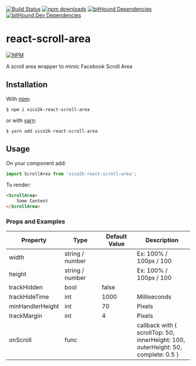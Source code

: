 [![Build Status](https://travis-ci.org/xiCO2k/react-scroll-area.svg?branch=master)](https://travis-ci.org/xiCO2k/react-scroll-area)
[![npm downloads](https://img.shields.io/npm/dm/xico2k-react-scroll-area.svg?style=flat-square)](https://www.npmjs.com/package/xico2k-react-scroll-area)
[![bitHound Dependencies](https://www.bithound.io/github/xiCO2k/react-scroll-area/badges/dependencies.svg)](https://www.bithound.io/github/xiCO2k/react-scroll-area/master/dependencies/npm)
[![bitHound Dev Dependencies](https://www.bithound.io/github/xiCO2k/react-scroll-area/badges/devDependencies.svg)](https://www.bithound.io/github/xiCO2k/react-scroll-area/master/dependencies/npm)

# react-scroll-area

[![NPM](https://nodei.co/npm/xico2k-react-scroll-area.png?downloads=true&downloadRank=true)](https://npmjs.org/package/xico2k-react-scroll-area)

A scroll area wrapper to mimic Facebook Scroll Area


## Installation
With [npm](https://www.npmjs.com):
```
$ npm i xico2k-react-scroll-area
```
or with [yarn](https://yarnpkg.com):
```
$ yarn add xico2k-react-scroll-area
```

## Usage

On your component add:

```javascript
import ScrollArea from 'xico2k-react-scroll-area';
```
To render:

```html
<ScrollArea>
    Some Content
</ScrollArea>
```

### Props and Examples

| Property | Type | Default Value | Description |
|----------|--------------------|----------|----------------------|
width                | string / number |  | Ex: 100% / 100px / 100 |
height               | string / number |  | Ex: 100% / 100px / 100 |
trackHidden          | bool | false |
trackHideTime        | int | 1000 | Milliseconds |
minHandlerHeight     | int | 70 | Pixels |
trackMargin          | int | 4 | Pixels |
onScroll             | func |  | callback with { <br>scrollTop: 50, <br>    innerHeight: 100, <br>  outerHeight: 50, <br>   complete: 0.5 } |


